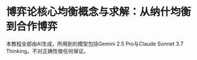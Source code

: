# 博弈论核心均衡概念与求解：从纳什均衡到合作博弈

本教程全部由AI生成，所用到的模型包括Gemini 2.5 Pro与Claude Sonnet 3.7 Thinking。不对正确性做任何保证。
